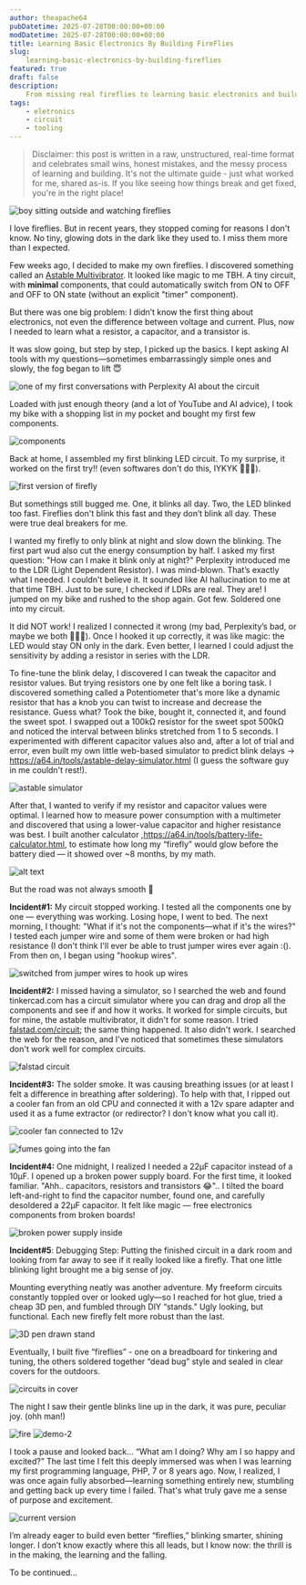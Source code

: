 ```yaml
---
author: theapache64
pubDatetime: 2025-07-28T00:00:00+00:00
modDatetime: 2025-07-28T00:00:00+00:00
title: Learning Basic Electronics By Building FireFlies
slug: 
    learning-basic-electronics-by-building-fireflies
featured: true
draft: false
description: 
    From missing real fireflies to learning basic electronics and building my own blinking "fireflies"
tags:
    - eletronics
    - circuit
    - tooling
---
```


> Disclaimer: this post is written in a raw, unstructured, real-time format and celebrates small wins, honest mistakes, and the messy process of learning and building. It's not the ultimate guide - just what worked for me, shared as-is. If you like seeing how things break and get fixed, you're in the right place!

![boy sitting outside and watching fireflies](9f82a046ec3d9d73e5ff321148b55bc8eba02f87.png)

I love fireflies. But in recent years, they stopped coming for reasons I don't know. No tiny, glowing dots in the dark like they used to. I miss them more than I expected.

Few weeks ago, I decided to make my own fireflies. I discovered something called an [Astable Multivibrator](https://www.electronics-tutorials.ws/waveforms/astable.html). It looked like magic to me TBH. A tiny circuit, with **minimal** components, that could automatically switch from ON to OFF and OFF to ON state (without an explicit "timer" component). 

But there was one big problem: I didn’t know the first thing about electronics, not even the difference between voltage and current. Plus, now I needed to learn what a resistor, a capacitor, and a transistor is. 

It was slow going, but step by step, I picked up the basics. I kept asking AI tools with my questions—sometimes embarrassingly simple ones and slowly, the fog began to lift 😇

![one of my first conversations with Perplexity AI about the circuit](image-46.png)

Loaded with just enough theory (and a lot of YouTube and AI advice), I took my bike with a shopping list in my pocket and bought my first few components. 

![components](image-56.png)

Back at home, I assembled my first blinking LED circuit. To my surprise, it worked on the first try!! (even softwares don't do this, IYKYK 🤷🏼‍♂️). 

![first version of firefly](v1-firefly.gif)

But somethings still bugged me. One, it blinks all day. Two, the LED blinked too fast. Fireflies don't blink this fast and they don’t blink all day. These were true deal breakers for me. 

I wanted my firefly to only blink at night and slow down the blinking. The first part wud also cut the energy consumption by half. I asked my first question: "How can I make it blink only at night?" Perplexity introduced me to the LDR (Light Dependent Resistor). I was mind-blown. That’s exactly what I needed. I couldn't believe it. It sounded like AI hallucination to me at that time TBH. Just to be sure, I checked if LDRs are real. They are! I jumped on my bike and rushed to the shop again. Got few. Soldered one into my circuit.

It did NOT work! I realized I connected it wrong (my bad, Perplexity’s bad, or maybe we both 🤷🏼‍♂️). Once I hooked it up correctly, it was like magic: the LED would stay ON only in the dark. Even better, I learned I could adjust the sensitivity by adding a resistor in series with the LDR.

To fine-tune the blink delay, I discovered I can tweak the capacitor and resistor values. But trying resistors one by one felt like a boring task. I discovered something called a Potentiometer that's more like a dynamic resistor that has a knob you can twist to increase and decrease the resistance. Guess what? Took the bike, bought it, connected it, and found the sweet spot. I swapped out a 100kΩ resistor for the sweet spot 500kΩ and noticed the interval between blinks stretched from 1 to 5 seconds. I experimented with different capacitor values also and, after a lot of trial and error, even built my own little web-based simulator to predict blink delays -> https://a64.in/tools/astable-delay-simulator.html (I guess the software guy in me couldn't rest!). 

![astable simulator](image-53.png)

After that, I wanted to verify if my resistor and capacitor values were optimal. I learned how to measure power consumption with a multimeter and discovered that using a lower-value capacitor and higher resistance was best. I built another calculator ,https://a64.in/tools/battery-life-calculator.html, to estimate how long my “firefly” would glow before the battery died — it showed over ~8 months, by my math. 

![alt text](image-52.png)

But the road was not always smooth 🥲 

**Incident#1:** My circuit stopped working. I tested all the components one by one — everything was working. Losing hope, I went to bed. The next morning, I thought: "What if it's not the components—what if it's the wires?" I tested each jumper wire and some of them were broken or had high resistance (I don't think I'll ever be able to trust jumper wires ever again :(). From then on, I began using "hookup wires".

![switched from jumper wires to hook up wires](image-51.png)

**Incident#2:** I missed having a simulator, so I searched the web and found tinkercad.com has a circuit simulator where you can drag and drop all the components and see if and how it works. It worked for simple circuits, but for mine, the astable multivibrator, it didn't for some reason. I tried [falstad.com/circuit](https://tinyurl.com/2avzjyyn); the same thing happened. It also didn't work. I searched the web for the reason, and I've noticed that sometimes these simulators don't work well for complex circuits.

![falstad circuit](image-55.png)

**Incident#3:** The solder smoke. It was causing breathing issues (or at least I felt a difference in breathing after soldering). To help with that, I ripped out a cooler fan from an old CPU and connected it with a 12v spare adapter and used it as a fume extractor (or redirector? I don't know what you call it).

![cooler fan connected to 12v](image-57.png)

![fumes going into the fan](fumes.mp4.gif)


**Incident#4:** One midnight, I realized I needed a 22μF capacitor instead of a 10μF. I opened up a broken power supply board. For the first time, it looked familiar. "Ahh.. capacitors, resistors and transistors 😂".. I tilted the board left-and-right to find the capacitor number, found one, and carefully desoldered a 22μF capacitor. It felt like magic — free electronics components from broken boards! 

![broken power supply inside](image-47.png)

**Incident#5**: Debugging Step: Putting the finished circuit in a dark room and looking from far away to see if it really looked like a firefly. That one little blinking light brought me a big sense of joy.

Mounting everything neatly was another adventure. My freeform circuits constantly toppled over or looked ugly—so I reached for hot glue, tried a cheap 3D pen, and fumbled through DIY “stands.” Ugly looking, but functional. Each new firefly felt more robust than the last.

![3D pen drawn stand](image-48.png)

Eventually, I built five “fireflies” - one on a breadboard for tinkering and tuning, the others soldered together “dead bug” style and sealed in clear covers for the outdoors. 

![circuits in cover](image-49.png)

The night I saw their gentle blinks line up in the dark, it was pure, peculiar joy. (ohh man!)

![fire](firefly-outdoor.gif)
![demo-2](firefly-demo-2.gif)

I took a pause and looked back… “What am I doing? Why am I so happy and excited?”
The last time I felt this deeply immersed was when I was learning my first programming language, PHP, 7 or 8 years ago. Now, I realized, I was once again fully absorbed—learning something entirely new, stumbling and getting back up every time I failed. That's what truly gave me a sense of purpose and excitement.

![current version](image-54.png)

I’m already eager to build even better “fireflies,” blinking smarter, shining longer. I don’t know exactly where this all leads, but I know now: the thrill is in the making, the learning and the falling.  

To be continued...